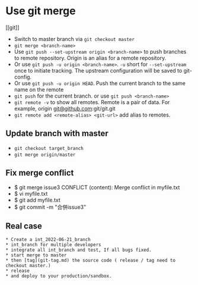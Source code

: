 # Use git merge
[[git]]

* Switch to master branch via `git checkout master` 
* `git merge <branch-name>`
* Use `git push --set-upstream origin <branch-name>` to push branches to remote repository. Origin is an alias for a remote repository.
* Or use `git push -u origin <branch-name>`. `-u` short for `--set-upstream` once to initiate tracking. The upstream configuration will be saved to git-config.
* Or use `git push -u origin HEAD`. Push the current branch to the same name on the remote
* `git push` for the current branch. or use `git push <branch-name>`
* `git remote -v` to show all remotes. Remote is a pair of data. For example, origin git@github.com:git/git.git
* `git remote add <remote-alias> <git-url>` add alias to remotes.

## Update branch with master
- `git checkout target_branch`
- `git merge origin/master`

## Fix merge conflict
- $ git merge issue3
CONFLICT (content): Merge conflict in myfile.txt
- $ vi myfile.txt
- $ git add myfile.txt
- $ git commit -m "合併issue3"

## Real case
	* Create a int_2022-06-21_branch
	* int_branch for multiple developers
	* integrate all int_branch and test, If all bugs fixed.
	* start merge to master
	* then [tag](git-tag.md) the source code ( release / tag need to checkout master.)
	* release
	* and deploy to your production/sandbox.
